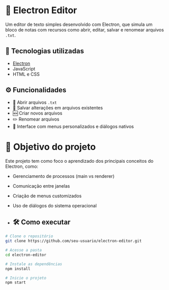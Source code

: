 # 📝 Electron Editor

Um editor de texto simples desenvolvido com Electron, que simula um bloco de notas com recursos como abrir, editar, salvar e renomear arquivos `.txt`.

## 🚀 Tecnologias utilizadas
- [Electron](https://www.electronjs.org/)
- JavaScript
- HTML e CSS

## ⚙️ Funcionalidades

- 📂 Abrir arquivos `.txt`
- 💾 Salvar alterações em arquivos existentes
- 🆕 Criar novos arquivos
- ✏️ Renomear arquivos
- 📑 Interface com menus personalizados e diálogos nativos

# 🎯 Objetivo do projeto

Este projeto tem como foco o aprendizado dos principais conceitos do Electron, como:

- Gerenciamento de processos (main vs renderer)
- Comunicação entre janelas
- Criação de menus customizados
- Uso de diálogos do sistema operacional

- ## 🛠️ Como executar

```bash
# Clone o repositório
git clone https://github.com/seu-usuario/electron-editor.git

# Acesse a pasta
cd electron-editor

# Instale as dependências
npm install

# Inicie o projeto
npm start
